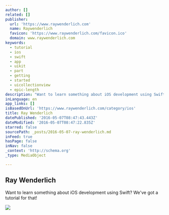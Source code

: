 ```yaml
---
author: []
related: []
publisher:
  url: 'https://www.raywenderlich.com'
  name: Raywenderlich
  favicon: 'https://www.raywenderlich.com/favicon.ico'
  domain: www.raywenderlich.com
keywords:
  - tutorial
  - ios
  - swift
  - app
  - uikit
  - part
  - getting
  - started
  - uicollectionview
  - epic-length
description: "Want to learn something about iOS development using Swift? We've got a tutorial for that!"
inLanguage: en
app_links: []
isBasedOnUrl: 'https://www.raywenderlich.com/category/ios'
title: Ray Wenderlich
datePublished: '2016-05-07T08:47:43.443Z'
dateModified: '2016-05-07T08:47:22.835Z'
starred: false
sourcePath: _posts/2016-05-07-ray-wenderlich.md
inFeed: true
hasPage: false
inNav: false
_context: 'http://schema.org'
_type: MediaObject

---
```

<article style=""><h1>Ray Wenderlich</h1><p>Want to learn something about iOS development using Swift? We've got a tutorial for that!</p><img src="http://www.raywenderlich.com/wp-content/uploads/2014/11/WatchKit_01.jpg" /></article>